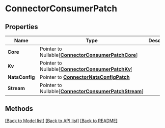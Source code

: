 # ConnectorConsumerPatch

## Properties

Name | Type | Description | Notes
------------ | ------------- | ------------- | -------------
**Core** | Pointer to Nullable[[**ConnectorConsumerPatchCore**](ConnectorConsumerPatchCore.md)] |  | [optional] 
**Kv** | Pointer to Nullable[[**ConnectorConsumerPatchKv**](ConnectorConsumerPatchKv.md)] |  | [optional] 
**NatsConfig** | Pointer to [**ConnectorNatsConfigPatch**](ConnectorNatsConfigPatch.md) |  | [optional] 
**Stream** | Pointer to Nullable[[**ConnectorConsumerPatchStream**](ConnectorConsumerPatchStream.md)] |  | [optional] 

## Methods


[[Back to Model list]](../README.md#documentation-for-models) [[Back to API list]](../README.md#documentation-for-api-endpoints) [[Back to README]](../README.md)


